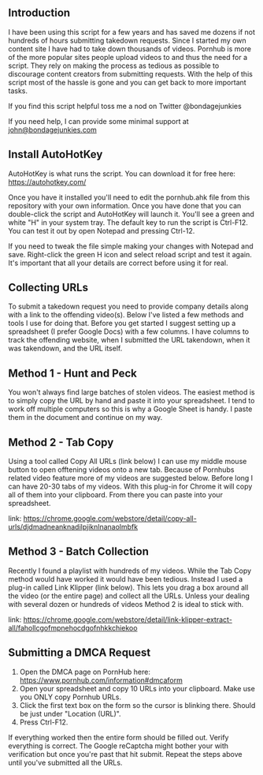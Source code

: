 Introduction
------------

I have been using this script for a few years and has saved me dozens if not hundreds of hours submitting takedown requests. Since I started my own content site I have had to take down thousands of videos. Pornhub is more of the more popular sites people upload videos to and thus the need for a script. They rely on making the process as tedious as possible to discourage content creators from submitting requests. With the help of this script most of the hassle is gone and you can get back to more important tasks.

If you find this script helpful toss me a nod on Twitter @bondagejunkies

If you need help, I can provide some minimal support at john@bondagejunkies.com

Install AutoHotKey
------------------

AutoHotKey is what runs the script. You can download it for free here: https://autohotkey.com/

Once you have it installed you'll need to edit the pornhub.ahk file from this repository with your own information. Once you have done that you can double-click the script and AutoHotKey will launch it. You'll see a green and white "H" in your system tray. The default key to run the script is Ctrl-F12. You can test it out by open Notepad and pressing Ctrl-12. 

If you need to tweak the file simple making your changes with Notepad and save. Right-click the green H icon and select reload script and test it again. It's important that all your details are correct before using it for real.

Collecting URLs
---------------

To submit a takedown request you need to provide company details along with a link to the offending video(s). Below I've listed a few methods and tools I use for doing that. Before you get started I suggest setting up a spreadsheet (I prefer Google Docs) with a few columns. I have columns to track the offending website, when I submitted the URL takendown, when it was takendown, and the URL itself. 

Method 1 - Hunt and Peck
-------------------------
  
You won't always find large batches of stolen videos. The easiest method is to simply copy the URL by hand and paste it into your spreadsheet. I tend to work off multiple computers so this is why a Google Sheet is handy. I paste them in the document and continue on my way. 

Method 2 - Tab Copy
--------------------

Using a tool called Copy All URLs (link below) I can use my middle mouse button to open offtening videos onto a new tab. Because of Pornhubs related video feature more of my videos are suggested below. Before long I can have 20-30 tabs of my videos. With this plug-in for Chrome it will copy all of them into your clipboard. From there you can paste into your spreadsheet. 

link: https://chrome.google.com/webstore/detail/copy-all-urls/djdmadneanknadilpjiknlnanaolmbfk

Method 3 - Batch Collection
----------------------------

Recently I found a playlist with hundreds of my videos. While the Tab Copy method would have worked it would have been tedious. Instead I used a plug-in called Link Klipper (link below). This lets you drag a box around all the video (or the entire page) and collect all the URLs. Unless your dealing with several dozen or hundreds of videos Method 2 is ideal to stick with. 

link: https://chrome.google.com/webstore/detail/link-klipper-extract-all/fahollcgofmpnehocdgofnhkkchiekoo


Submitting a DMCA Request
-------------------------

1. Open the DMCA page on PornHub here: https://www.pornhub.com/information#dmcaform
2. Open your spreadsheet and copy 10 URLs into your clipboard. Make use you ONLY copy Pornhub URLs.
3. Click the first text box on the form so the cursor is blinking there. Should be just under "Location (URL)".
4. Press Ctrl-F12. 

If everything worked then the entire form should be filled out. Verify everything is correct. The Google reCaptcha might bother your with verification but once you're past that hit submit. Repeat the steps above until you've submitted all the URLs. 


